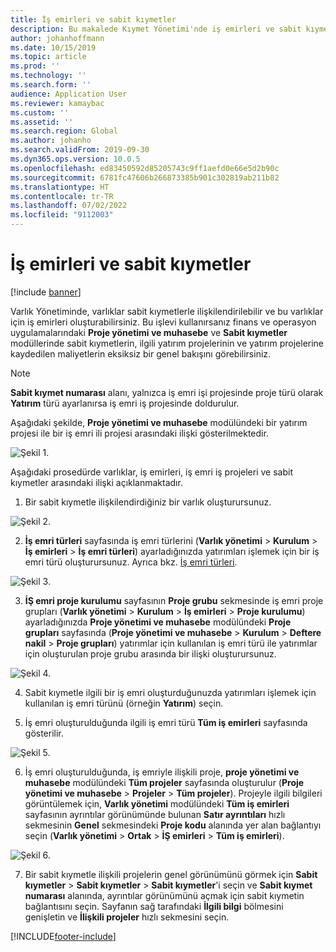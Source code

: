 ```yaml
---
title: İş emirleri ve sabit kıymetler
description: Bu makalede Kıymet Yönetimi'nde iş emirleri ve sabit kıymetler açıklanmaktadır.
author: johanhoffmann
ms.date: 10/15/2019
ms.topic: article
ms.prod: ''
ms.technology: ''
ms.search.form: ''
audience: Application User
ms.reviewer: kamaybac
ms.custom: ''
ms.assetid: ''
ms.search.region: Global
ms.author: johanho
ms.search.validFrom: 2019-09-30
ms.dyn365.ops.version: 10.0.5
ms.openlocfilehash: ed83450592d85205743c9ff1aefd0e66e5d2b90c
ms.sourcegitcommit: 6781fc47606b266873385b901c302819ab211b82
ms.translationtype: HT
ms.contentlocale: tr-TR
ms.lasthandoff: 07/02/2022
ms.locfileid: "9112003"
---
```

# <a name="work-orders-and-fixed-assets"></a>İş emirleri ve sabit kıymetler

[!include [banner](../../includes/banner.md)]


Varlık Yönetiminde, varlıklar sabit kıymetlerle ilişkilendirilebilir ve bu varlıklar için iş emirleri oluşturabilirsiniz. Bu işlevi kullanırsanız finans ve operasyon uygulamalarındaki **Proje yönetimi ve muhasebe** ve **Sabit kıymetler** modüllerinde sabit kıymetlerin, ilgili yatırım projelerinin ve yatırım projelerine kaydedilen maliyetlerin eksiksiz bir genel bakışını görebilirsiniz.

>[!NOTE]
>**Sabit kıymet numarası** alanı, yalnızca iş emri işi projesinde proje türü olarak **Yatırım** türü ayarlanırsa iş emri iş projesinde doldurulur.

Aşağıdaki şekilde, **Proje yönetimi ve muhasebe** modülündeki bir yatırım projesi ile bir iş emri ili projesi arasındaki ilişki gösterilmektedir.

![Şekil 1.](media/24-work-orders.png)

Aşağıdaki prosedürde varlıklar, iş emirleri, iş emri iş projeleri ve sabit kıymetler arasındaki ilişki açıklanmaktadır.

1. Bir sabit kıymetle ilişkilendirdiğiniz bir varlık oluşturursunuz.

![Şekil 2.](media/25-work-orders.png)

2. **İş emri türleri** sayfasında iş emri türlerini (**Varlık yönetimi** > **Kurulum** > **İş emirleri** > **İş emri türleri**) ayarladığınızda yatırımları işlemek için bir iş emri türü oluşturursunuz. Ayrıca bkz. [İş emri türleri](../setup-for-work-orders/work-order-types.md).

![Şekil 3.](media/26-work-orders.png)

3. **İŞ emri proje kurulumu** sayfasının **Proje grubu** sekmesinde iş emri proje grupları (**Varlık yönetimi** > **Kurulum** > **İş emirleri** > **Proje kurulumu**) ayarladığınızda **Proje yönetimi ve muhasebe** modülündeki **Proje grupları** sayfasında (**Proje yönetimi ve muhasebe** > **Kurulum** > **Deftere nakil** > **Proje grupları**) yatırımlar için kullanılan iş emri türü ile yatırımlar için oluşturulan proje grubu arasında bir ilişki oluşturursunuz.

![Şekil 4.](media/27-work-orders.png)

4. Sabit kıymetle ilgili bir iş emri oluşturduğunuzda yatırımları işlemek için kullanılan iş emri türünü (örneğin **Yatırım**) seçin.

5. İş emri oluşturulduğunda ilgili iş emri türü **Tüm iş emirleri** sayfasında gösterilir.

![Şekil 5.](media/28-work-orders.png)

6. İş emri oluşturulduğunda, iş emriyle ilişkili proje, **proje yönetimi ve muhasebe** modülündeki **Tüm projeler** sayfasında oluşturulur (**Proje yönetimi ve muhasebe** > **Projeler** > **Tüm projeler**). Projeyle ilgili bilgileri görüntülemek için, **Varlık yönetimi** modülündeki **Tüm iş emirleri** sayfasının ayrıntılar görünümünde bulunan **Satır ayrıntıları** hızlı sekmesinin **Genel** sekmesindeki **Proje kodu** alanında yer alan bağlantıyı seçin (**Varlık yönetimi** > **Ortak** > **İŞ emirleri** > **Tüm iş emirleri**).

![Şekil 6.](media/29-work-orders.png)

7. Bir sabit kıymetle ilişkili projelerin genel görünümünü görmek için **Sabit kıymetler** > **Sabit kıymetler** > **Sabit kıymetler**'i seçin ve **Sabit kıymet numarası** alanında, ayrıntılar görünümünü açmak için sabit kıymetin bağlantısını seçin. Sayfanın sağ tarafındaki **İlgili bilgi** bölmesini genişletin ve **İlişkili projeler** hızlı sekmesini seçin.



[!INCLUDE[footer-include](../../../includes/footer-banner.md)]
